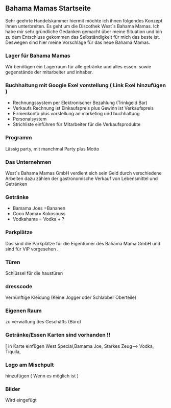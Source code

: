 ## Bahama Mamas Startseite

Sehr geehrte Handelskammer hiermit möchte ich ihnen folgendes Konzept ihnen unterbreiten. Es geht um die Discothek West´s Bahama Mamas. Ich habe mir sehr gründliche Gedanken gemacht über meine Situation und bin zu dem Entschluss gekommen das Selbständigkeit für mich das beste ist. Deswegen sind hier meine Vorschläge für das neue Bahama Mamas.  

### Lager für Bahama Mamas 

Wir benötigen ein Lagerraum für alle getränke und alles essen. sowie gegenstände der mitarbeiter und inhaber.

### Buchhaltung mit Google Exel vorstellung ( Link Exel hinzufügen )
 
- Rechnungssystem per Elektronischer Bezahlung (Trinkgeld Bar)
- Verkaufs Rechnung ist Einkaufspreis plus Gewinn ist Verkaufspreis 
- Firmenkonto plus vorstellung an marketing und buchhaltung 
- Personalsystem 
- Strichliste einführen für Mitarbeiter für die Verkaufsprodukte 


### Programm 

Lässig party, mit manchmal Party plus Motto


### Das Unternehmen 

West´s Bahama Mamas GmbH verdient sich sein Geld durch verschiedene Arbeiten dazu zählen der gastronomische  Verkauf von Lebensmittel und Getränken 


### Getränke

- Bamama Joes =Bananen
- Coco Mama= Kokosnuss
- Vodkahama = Vodka + ?

### Parkplätze 
Das sind die Parkplätze für die Eigentümer des Bahama Mama GmbH und sind für ViP vorgesehen .

### Türen

Schlüssel für die haustüren

### dresscode
Vernünftige Kleidung (Keine Jogger oder Schlabber Oberteile)

### Eigenen Raum 

zu verwaltung des Geschäfts (Büro)

### Getränke/Essen Karten sind vorhanden !!

[ in Karte einfügen West Special,Bamama Joe, Starkes Zeug--> Vodka, Tiquila, 

### Logo am Mischpult 

hinzufügen ( Wenn es möglich ist )

### Bilder

Wird eingefügt 

